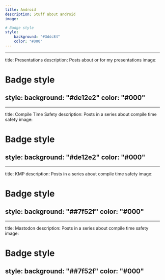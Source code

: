 ```yaml
---
title: Android
description: Stuff about android
image:

# Badge style
style:
    background: "#3ddc84"
    color: "#000"
---
```


---
title: Presentations
description: Posts about or for my presentations
image:

# Badge style
style:
background: "#de12e2"
color: "#000"
---

---
title: Compile Time Safety
description: Posts in a series about compile time safety
image:

# Badge style
style:
background: "#de12e2"
color: "#000"
---

---
title: KMP
description: Posts in a series about compile time safety
image:

# Badge style
style:
background: "##7f52f"
color: "#000"
---


---
title: Mastodon
description: Posts in a series about compile time safety
image:

# Badge style
style:
background: "##7f52f"
color: "#000"
---